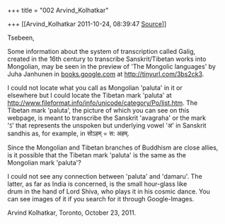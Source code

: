 +++
title = "002 Arvind_Kolhatkar"

+++
[[Arvind_Kolhatkar	2011-10-24, 08:39:47 [Source](https://groups.google.com/g/samskrita/c/6KP6iTmAO0Q)]]



Tsebeen,  
  
Some information about the system of transcription called Galig,  
created in the 16th century to transcribe Sanskrit/Tibetan works into  
Mongolian, may be seen in the preview of 'The Mongolic languages' by  
Juha Janhunen in [books.google.com](http://books.google.com) at <http://tinyurl.com/3bs2ck3>.  
  
I could not locate what you call as Mongolian 'paluta' in it or  
elsewhere but I could locate the Tibetan mark 'paluta' at  
<http://www.fileformat.info/info/unicode/category/Po/list.htm>. The  
Tibetan mark 'paluta', the picture of which you can see on this  
webpage, is meant to transcribe the Sanskrit 'avagraha' or the mark  
'ऽ' that represents the unspoken but underlying vowel 'अ' in Sanskrit  
sandhis as, for example, in सोऽहम् = स: अहम्.  
  
Since the Mongolian and Tibetan branches of Buddhism are close allies,  
is it possible that the Tibetan mark 'paluta' is the same as the  
Mongolian mark 'paluta'?  
  
I could not see any connection between 'paluta' and 'damaru'. The  
latter, as far as India is concerned, is the small hour-glass like  
drum in the hand of Lord Shiva, who plays it in his cosmic dance. You  
can see images of it if you search for it through Google-Images.  
  
Arvind Kolhatkar, Toronto, October 23, 2011.


